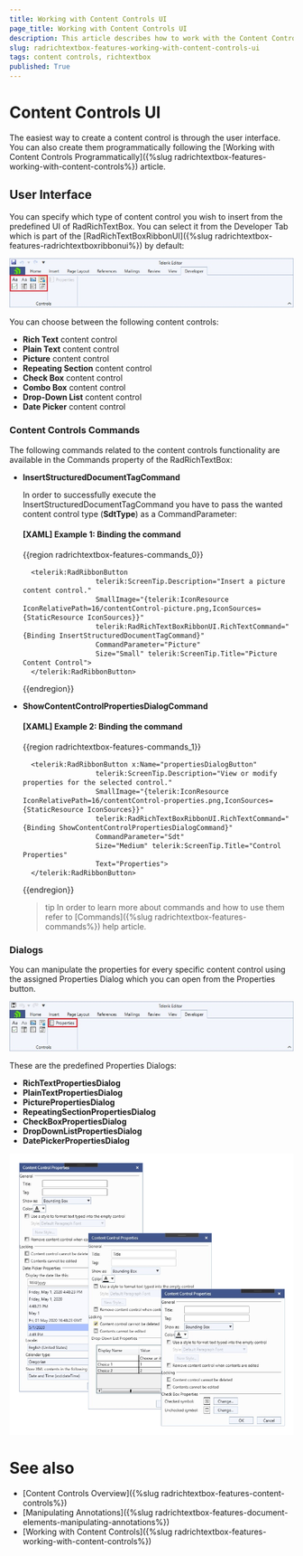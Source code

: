 ```yaml
---
title: Working with Content Controls UI
page_title: Working with Content Controls UI
description: This article describes how to work with the Content Controls UI.
slug: radrichtextbox-features-working-with-content-controls-ui
tags: content controls, richtextbox
published: True
---
```


# Content Controls UI
The easiest way to create a content control is through the user interface. You can also create them programmatically following the [Working with Content Controls Programmatically]({%slug radrichtextbox-features-working-with-content-controls%}) article. 

## User Interface
You can specify which type of content control you wish to insert from the predefined UI of RadRichTextBox. You can select it from the Developer Tab which is part of the [RadRichTextBoxRibbonUI]({%slug radrichtextbox-features-radrichtextboxribbonui%}) by default:

![RadRichTextBox Features Content Controls 00](images/RadRichTextBox_Features_Content_controls_00.jpg)

You can choose between the following content controls:
* **Rich Text** content control
* **Plain Text** content control
* **Picture** content control
* **Repeating Section** content control
* **Check Box** content control
* **Combo Box** content control
* **Drop-Down List**  content control
* **Date Picker** content control

### Content Controls Commands
The following commands related to the content controls functionality are available in the Commands property of the RadRichTextBox:

* **InsertStructuredDocumentTagCommand**

    In order to successfully execute the InsertStructuredDocumentTagCommand you have to pass the wanted content control type (**SdtType**) as a CommandParameter:

    #### [XAML] Example 1: Binding the command
    {{region radrichtextbox-features-commands_0}}

        <telerik:RadRibbonButton 
                        telerik:ScreenTip.Description="Insert a picture content control."
                        SmallImage="{telerik:IconResource IconRelativePath=16/contentControl-picture.png,IconSources={StaticResource IconSources}}" 
                        telerik:RadRichTextBoxRibbonUI.RichTextCommand="{Binding InsertStructuredDocumentTagCommand}"
                        CommandParameter="Picture"
                        Size="Small" telerik:ScreenTip.Title="Picture Content Control">
        </telerik:RadRibbonButton>
    {{endregion}}

* **ShowContentControlPropertiesDialogCommand**

    #### [XAML] Example 2: Binding the command

    {{region radrichtextbox-features-commands_1}}

        <telerik:RadRibbonButton x:Name="propertiesDialogButton"
                        telerik:ScreenTip.Description="View or modify properties for the selected control."
                        SmallImage="{telerik:IconResource IconRelativePath=16/contentControl-properties.png,IconSources={StaticResource IconSources}}"
                        telerik:RadRichTextBoxRibbonUI.RichTextCommand="{Binding ShowContentControlPropertiesDialogCommand}"
                        CommandParameter="Sdt"
                        Size="Medium" telerik:ScreenTip.Title="Control Properties"
                        Text="Properties">
        </telerik:RadRibbonButton>
    {{endregion}}

    >tip In order to learn more about commands and how to use them refer to [Commands]({%slug radrichtextbox-features-commands%}) help article.

### Dialogs
You can manipulate the properties for every specific content control using the assigned Properties Dialog which you can open from the Properties button.

![RadRichTextBox Features Content Controls 01](images/RadRichTextBox_Features_Content_controls_01.jpg)

These are the predefined Properties Dialogs:
* **RichTextPropertiesDialog**
* **PlainTextPropertiesDialog**
* **PicturePropertiesDialog**
* **RepeatingSectionPropertiesDialog**
* **CheckBoxPropertiesDialog**
* **DropDownListPropertiesDialog**
* **DatePickerPropertiesDialog**

![RadRichTextBox Features Content Controls 02](images/RadRichTextBox_Features_Content_controls_02.png)

# See also
* [Content Controls Overview]({%slug radrichtextbox-features-content-controls%})
* [Manipulating Annotations]({%slug radrichtextbox-features-document-elements-manipulating-annotations%}) 
* [Working with Content Controls]({%slug radrichtextbox-features-working-with-content-controls%})
